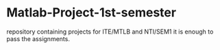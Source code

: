 # Matlab-Project-1st-semester

repository containing projects for ITE/MTLB and NTI/SEM1
it is enough to pass the assignments.
